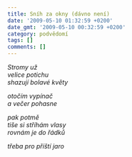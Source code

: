 ```yaml
---
title: Sníh za okny (dávno není)
date: '2009-05-10 01:32:59 +0200'
date_gmt: '2009-05-10 00:32:59 +0200'
category: podvědomí
tags: []
comments: []
---
```

<p><em>Stromy už<br />
velice potichu<br />
shazují bolavé květy</p>
<p>otočím vypínač<br />
a večer pohasne</p>
<p>pak potmě<br />
tiše si stříhám vlasy<br />
rovnám je do řádků</p>
<p>třeba pro příští jaro</em></p>
